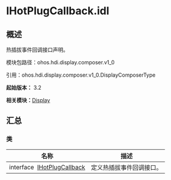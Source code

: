 # IHotPlugCallback.idl


## 概述

热插拔事件回调接口声明。

模块包路径：ohos.hdi.display.composer.v1_0

引用：ohos.hdi.display.composer.v1_0.DisplayComposerType

**起始版本：** 3.2

**相关模块：**[Display](_display_v10.md)


## 汇总


### 类

| 名称 | 描述 | 
| -------- | -------- |
| interface&nbsp;&nbsp;[IHotPlugCallback](interface_i_hot_plug_callback_v10.md) | 定义热插拔事件回调接口。  | 
